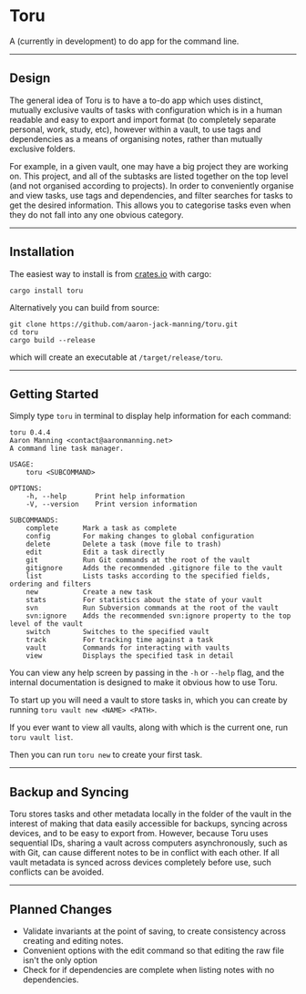 # Toru

A (currently in development) to do app for the command line.

---

## Design

The general idea of Toru is to have a to-do app which uses distinct, mutually exclusive vaults of tasks with configuration which is in a human readable and easy to export and import format (to completely separate personal, work, study, etc), however within a vault, to use tags and dependencies as a means of organising notes, rather than mutually exclusive folders.

For example, in a given vault, one may have a big project they are working on. This project, and all of the subtasks are listed together on the top level (and not organised according to projects). In order to conveniently organise and view tasks, use tags and dependencies, and filter searches for tasks to get the desired information. This allows you to categorise tasks even when they do not fall into any one obvious category.

---

## Installation

The easiest way to install is from [crates.io](https://crates.io/crates/toru) with cargo:

```
cargo install toru
```

Alternatively you can build from source:

```
git clone https://github.com/aaron-jack-manning/toru.git
cd toru
cargo build --release
```

which will create an executable at `/target/release/toru`.

---

## Getting Started

Simply type `toru` in terminal to display help information for each command:

```
toru 0.4.4
Aaron Manning <contact@aaronmanning.net>
A command line task manager.

USAGE:
    toru <SUBCOMMAND>

OPTIONS:
    -h, --help       Print help information
    -V, --version    Print version information

SUBCOMMANDS:
    complete      Mark a task as complete
    config        For making changes to global configuration
    delete        Delete a task (move file to trash)
    edit          Edit a task directly
    git           Run Git commands at the root of the vault
    gitignore     Adds the recommended .gitignore file to the vault
    list          Lists tasks according to the specified fields, ordering and filters
    new           Create a new task
    stats         For statistics about the state of your vault
    svn           Run Subversion commands at the root of the vault
    svn:ignore    Adds the recommended svn:ignore property to the top level of the vault
    switch        Switches to the specified vault
    track         For tracking time against a task
    vault         Commands for interacting with vaults
    view          Displays the specified task in detail
```

You can view any help screen by passing in the `-h` or `--help` flag, and the internal documentation is designed to make it obvious how to use Toru.

To start up you will need a vault to store tasks in, which you can create by running `toru vault new <NAME> <PATH>`.

If you ever want to view all vaults, along with which is the current one, run `toru vault list`.

Then you can run `toru new` to create your first task.

---

## Backup and Syncing

Toru stores tasks and other metadata locally in the folder of the vault in the interest of making that data easily accessible for backups, syncing across devices, and to be easy to export from. However, because Toru uses sequential IDs, sharing a vault across computers asynchronously, such as with Git, can cause different notes to be in conflict with each other. If all vault metadata is synced across devices completely before use, such conflicts can be avoided.

---

## Planned Changes

- Validate invariants at the point of saving, to create consistency across creating and editing notes.
- Convenient options with the edit command so that editing the raw file isn't the only option
- Check for if dependencies are complete when listing notes with no dependencies.
